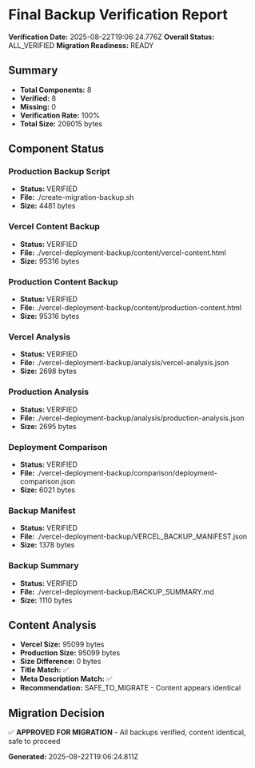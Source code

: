 # Final Backup Verification Report

**Verification Date:** 2025-08-22T19:06:24.776Z
**Overall Status:** ALL_VERIFIED
**Migration Readiness:** READY

## Summary
- **Total Components:** 8
- **Verified:** 8
- **Missing:** 0
- **Verification Rate:** 100%
- **Total Size:** 209015 bytes

## Component Status

### Production Backup Script
- **Status:** VERIFIED
- **File:** ./create-migration-backup.sh
- **Size:** 4481 bytes


### Vercel Content Backup
- **Status:** VERIFIED
- **File:** ./vercel-deployment-backup/content/vercel-content.html
- **Size:** 95316 bytes


### Production Content Backup
- **Status:** VERIFIED
- **File:** ./vercel-deployment-backup/content/production-content.html
- **Size:** 95316 bytes


### Vercel Analysis
- **Status:** VERIFIED
- **File:** ./vercel-deployment-backup/analysis/vercel-analysis.json
- **Size:** 2698 bytes


### Production Analysis
- **Status:** VERIFIED
- **File:** ./vercel-deployment-backup/analysis/production-analysis.json
- **Size:** 2695 bytes


### Deployment Comparison
- **Status:** VERIFIED
- **File:** ./vercel-deployment-backup/comparison/deployment-comparison.json
- **Size:** 6021 bytes


### Backup Manifest
- **Status:** VERIFIED
- **File:** ./vercel-deployment-backup/VERCEL_BACKUP_MANIFEST.json
- **Size:** 1378 bytes


### Backup Summary
- **Status:** VERIFIED
- **File:** ./vercel-deployment-backup/BACKUP_SUMMARY.md
- **Size:** 1110 bytes



## Content Analysis

- **Vercel Size:** 95099 bytes
- **Production Size:** 95099 bytes
- **Size Difference:** 0 bytes
- **Title Match:** ✅
- **Meta Description Match:** ✅
- **Recommendation:** SAFE_TO_MIGRATE - Content appears identical


## Migration Decision
✅ **APPROVED FOR MIGRATION** - All backups verified, content identical, safe to proceed

**Generated:** 2025-08-22T19:06:24.811Z
